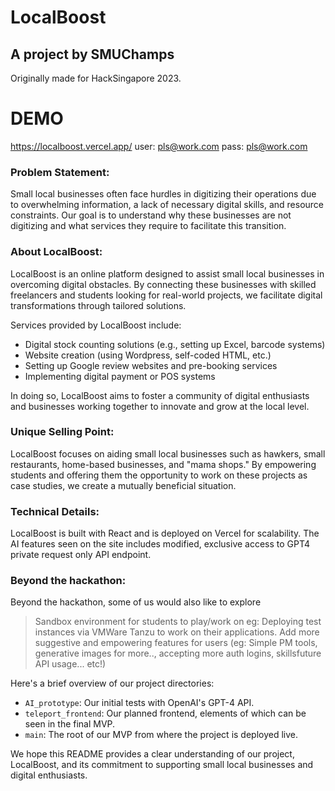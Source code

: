 # LocalBoost
## A project by SMUChamps
Originally made for HackSingapore 2023.

# DEMO
https://localboost.vercel.app/
user: pls@work.com
pass: pls@work.com

### Problem Statement:
Small local businesses often face hurdles in digitizing their operations due to overwhelming information, a lack of necessary digital skills, and resource constraints. Our goal is to understand why these businesses are not digitizing and what services they require to facilitate this transition.

### About LocalBoost:
LocalBoost is an online platform designed to assist small local businesses in overcoming digital obstacles. By connecting these businesses with skilled freelancers and students looking for real-world projects, we facilitate digital transformations through tailored solutions. 

Services provided by LocalBoost include:

- Digital stock counting solutions (e.g., setting up Excel, barcode systems)
- Website creation (using Wordpress, self-coded HTML, etc.)
- Setting up Google review websites and pre-booking services
- Implementing digital payment or POS systems

In doing so, LocalBoost aims to foster a community of digital enthusiasts and businesses working together to innovate and grow at the local level.

### Unique Selling Point:
LocalBoost focuses on aiding small local businesses such as hawkers, small restaurants, home-based businesses, and "mama shops." By empowering students and offering them the opportunity to work on these projects as case studies, we create a mutually beneficial situation.

### Technical Details:
LocalBoost is built with React and is deployed on Vercel for scalability.
The AI features seen on the site includes modified, exclusive access to GPT4 private request only API endpoint.

### Beyond the hackathon:
Beyond the hackathon, some of us would also like to explore
> Sandbox environment for students to play/work on eg: Deploying test instances via VMWare Tanzu to work on their applications.
> Add more suggestive and empowering features for users (eg: Simple PM tools, generative images for more.., accepting more auth logins, skillsfuture API usage... etc!)


Here's a brief overview of our project directories:

- `AI_prototype`: Our initial tests with OpenAI's GPT-4 API.
- `teleport_frontend`: Our planned frontend, elements of which can be seen in the final MVP.
- `main`: The root of our MVP from where the project is deployed live.

We hope this README provides a clear understanding of our project, LocalBoost, and its commitment to supporting small local businesses and digital enthusiasts.
